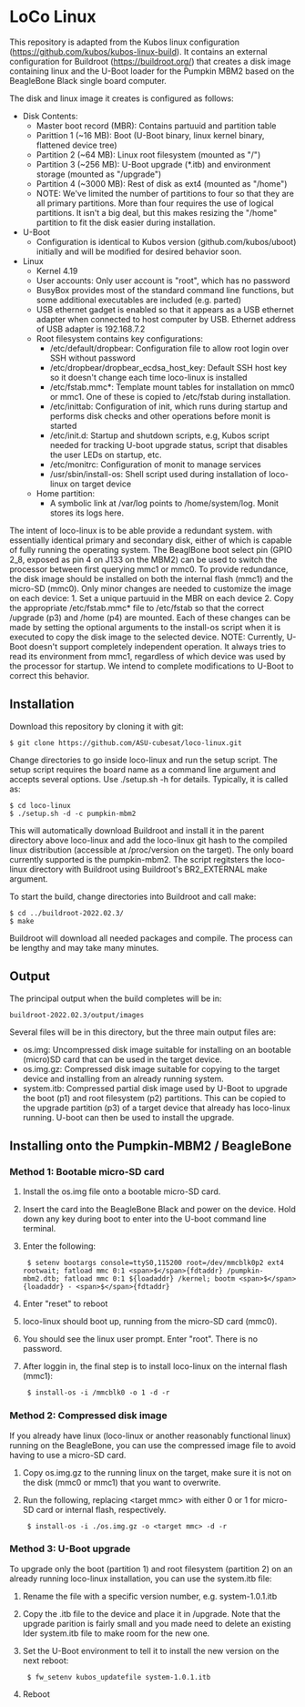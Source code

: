 

# LoCo Linux

This repository is adapted from the Kubos linux configuration (https://github.com/kubos/kubos-linux-build).  It contains an external configuration for Buildroot (https://buildroot.org/) that creates a disk image containing linux and the U-Boot loader for the Pumpkin MBM2 based on the BeagleBone Black single board computer.  

The disk and linux image it creates is configured as follows:
* Disk Contents:
    * Master boot record (MBR):  Contains partuuid and partition table
    * Parittion 1 (~16 MB): Boot (U-Boot binary, linux kernel binary, flattened device tree)
    * Partition 2 (~64 MB): Linux root filesystem (mounted as "/")
    * Partition 3 (~256 MB): U-Boot upgrade (*.itb) and environment storage (mounted as "/upgrade")
    * Partition 4 (~3000 MB): Rest of disk as ext4 (mounted as "/home")
    * NOTE: We've limited the number of partitions to four so that they are all primary partitions.  More than four requires the use of logical partitions.  It isn't a big deal, but this makes resizing the "/home" partition to fit the disk easier during installation.
* U-Boot
    * Configuration is identical to Kubos version (github.com/kubos/uboot) initially and will be modified for desired behavior soon.
* Linux 
    * Kernel 4.19
    * User accounts:  Only user account is "root", which has no password
    * BusyBox provides most of the standard command line functions, but some additional executables are included (e.g. parted)
    * USB ethernet gadget is enabled so that it appears as a USB ethernet adapter when connected to host computer by USB.  Ethernet address of USB adapter is 192.168.7.2
    * Root filesystem contains key configurations:
        * /etc/default/dropbear: Configuration file to allow root login over SSH without password
        * /etc/dropbear/dropbear_ecdsa_host_key: Default SSH host key so it doesn't change each time loco-linux is installed
        * /etc/fstab.mmc*: Template mount tables for installation on mmc0 or mmc1.  One of these is copied to /etc/fstab during installation. 
        * /etc/inittab: Configuration of init, which runs during startup and performs disk checks and other operations before monit is started
        * /etc/init.d:  Startup and shutdown scripts, e.g, Kubos script needed for tracking U-boot upgrade status, script that disables the user LEDs on startup, etc.
        * /etc/monitrc: Configuration of monit to manage services
        * /usr/sbin/install-os: Shell script used during installation of loco-linux on target device
    * Home partition:
        * A symbolic link at /var/log points to /home/system/log.  Monit stores its logs here.

The intent of loco-linux is to be able provide a redundant system. with essentially identical primary and secondary disk, either of which is capable of fully running the operating system.  The BeaglBone boot select pin (GPIO 2_8, exposed as pin 4 on J133 on the MBM2) can be used to switch the processor between first querying mmc1 or mmc0.  To provide redundance, the disk image should be installed on both the internal flash (mmc1) and the micro-SD (mmc0).  Only minor changes are needed to customize the image on each device:
    1. Set a unique partuuid in the MBR on each device
    2. Copy the appropriate /etc/fstab.mmc* file to /etc/fstab so that the correct /upgrade (p3) and /home (p4) are mounted.
Each of these changes can be made by setting the optional arguments to the install-os script when it is executed to copy the disk image to the selected device.  NOTE:  Currently, U-Boot doesn't support completely independent operation.  It always tries to read its environment from mmc1, regardless of which device was used by the processor for startup.  We intend to complete modifications to U-Boot to correct this behavior.

## Installation 

Download this repository by cloning it with git:

    $ git clone https://github.com/ASU-cubesat/loco-linux.git
    
Change directories to go inside loco-linux and run the setup script.  The setup script requires the board name as a command line argument and accepts several options.  Use ./setup.sh -h for details.  Typically, it is called as:

    $ cd loco-linux
    $ ./setup.sh -d -c pumpkin-mbm2
    
This will automatically download Buildroot and install it in the parent directory above loco-linux and add the loco-linux git hash to the compiled linux distribution (accessible at /proc/version on the target).   The only board currently supported is the pumpkin-mbm2.   The script regitsters the loco-linux directory with Buildroot using Buildroot's BR2_EXTERNAL make argument.

To start the build, change directories into Buildroot and call make:

    $ cd ../buildroot-2022.02.3/
    $ make
    
Buildroot will download all needed packages and compile.  The process can be lengthy and may take many minutes.

## Output

The principal output when the build completes will be in:

    buildroot-2022.02.3/output/images
    
Several files will be in this directory, but the three main output files are:

* os.img: Uncompressed disk image suitable for installing on an bootable (micro)SD card that can be used in the target device.
* os.img.gz: Compressed disk image suitable for copying to the target device and installing from an already running system.
* system.itb: Compressed partial disk image used by U-Boot to upgrade the boot (p1) and root filesystem (p2) partitions.  This can be copied to the upgrade partition (p3) of a target device that already has loco-linux running.  U-boot can then be used to install the upgrade.  
    
## Installing onto the Pumpkin-MBM2 / BeagleBone

### Method 1: Bootable micro-SD card

1. Install the os.img file onto a bootable micro-SD card.
2. Insert the card into the BeagleBone Black and power on the device.  Hold down any key during boot to enter into the U-boot command line terminal.
3. Enter the following:

        $ setenv bootargs console=ttyS0,115200 root=/dev/mmcblk0p2 ext4 rootwait; fatload mmc 0:1 <span>$</span>{fdtaddr} /pumpkin-mbm2.dtb; fatload mmc 0:1 ${loadaddr} /kernel; bootm <span>$</span>{loadaddr} - <span>$</span>{fdtaddr}
    
4. Enter "reset" to reboot 
5. loco-linux should boot up, running from the micro-SD card (mmc0).  
6. You should see the linux user prompt.  Enter "root".  There is no password.
7. After loggin in, the final step is to install loco-linux on the internal flash (mmc1): 

        $ install-os -i /mmcblk0 -o 1 -d -r 

### Method 2: Compressed disk image

If you already have linux (loco-linux or another reasonably functional linux) running on the BeagleBone, you can use the compressed image file to avoid having to use a micro-SD card.  

1. Copy os.img.gz to the running linux on the target, make sure it is not on the disk (mmc0 or mmc1) that you want to overwrite.
2. Run the following, replacing \<target mmc\> with either 0 or 1 for micro-SD card or internal flash, respectively.
    
        $ install-os -i ./os.img.gz -o <target mmc> -d -r 
        
### Method 3: U-Boot upgrade

To upgrade only the boot (partition 1) and root filesystem (partition 2) on an already running loco-linux installation, you can use the system.itb file:

1. Rename the file with a specific version number, e.g. system-1.0.1.itb
2. Copy the .itb file to the device and place it in /upgrade.  Note that the upgrade parition is fairly small and you made need to delete an existing lder system.itb file to make room for the new one.  
3. Set the U-Boot environment to tell it to install the new version on the next reboot:

        $ fw_setenv kubos_updatefile system-1.0.1.itb

4. Reboot
  
##   

